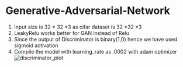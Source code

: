 # Generative-Adversarial-Network

 1. Input size is 32 * 32 *3 as cifar dataset is 32 *32 *3  </br>
 2. LeakyRelu works better for GAN instead of Relu </br>
 3. Since the output of Discriminator is binary(1,0) hence we have used sigmoid activation </br>
 4. Compile the model with learning_rate as .0002 with adam optimizer </br>
![discriminator_plot](https://github.com/ravi0dubey/Generative-Adversarial-Network/assets/38419795/9eb85fbb-1387-4713-a4e1-6d55b2290f8e)
